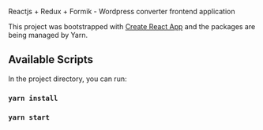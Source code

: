 Reactjs + Redux + Formik - Wordpress converter frontend application

This project was bootstrapped with [Create React App](https://github.com/facebook/create-react-app) and the packages are being managed by Yarn.

## Available Scripts

In the project directory, you can run:

### `yarn install`

### `yarn start`


